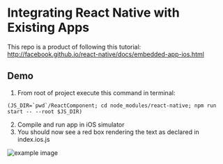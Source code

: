 
Integrating React Native with Existing Apps
===========================================

This repo is a product of following this tutorial: http://facebook.github.io/react-native/docs/embedded-app-ios.html

## Demo

1. From root of project execute this command in terminal:
```
(JS_DIR=`pwd`/ReactComponent; cd node_modules/react-native; npm run start -- --root $JS_DIR)
```
2. Compile and run app in iOS simulator
3. You should now see a red box rendering the text as declared in index.ios.js

![example image](http://facebook.github.io/react-native/img/EmbeddedAppExample.png)
